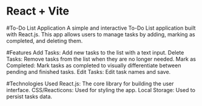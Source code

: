 # React + Vite

#To-Do List Application
A simple and interactive To-Do List application built with React.js. This app allows users to manage tasks by adding, marking as completed, and deleting them.

#Features
Add Tasks: Add new tasks to the list with a text input.
Delete Tasks: Remove tasks from the list when they are no longer needed.
Mark as Completed: Mark tasks as completed to visually differentiate between pending and finished tasks.
Edit Tasks: Edit task names and save.

#Technologies Used
React.js: The core library for building the user interface.
CSS/Reacticons: Used for styling the app.
Local Storage: Used to persist tasks data.
